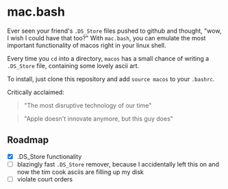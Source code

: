 # mac.bash

Ever seen your friend's `.DS_Store` files pushed to github and thought, "wow, I wish I could have that too?" With `mac.bash`, you can emulate the most important functionality of macos right in your linux shell.

Every time you `cd` into a directory, `macos` has a small chance of writing a `.DS_Store` file, containing some lovely ascii art.

To install, just clone this repository and add `source macos` to your `.bashrc`.

Critically acclaimed:

> "The most disruptive technology of our time"

> "Apple doesn't innovate anymore, but this guy does"

## Roadmap

- [x] .DS_Store functionality
- [ ] blazingly fast `.DS_Store` remover, because I accidentally left this on and now the tim cook asciis are filling up my disk
- [ ] violate court orders
